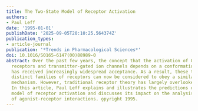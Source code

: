 ```yaml
---
title: The Two-State Model of Receptor Activation
authors:
- Paul Leff
date: '1995-01-01'
publishDate: '2025-09-05T20:10:25.564374Z'
publication_types:
- article-journal
publication: '*Trends in Pharmacological Sciences*'
doi: 10.1016/S0165-6147(00)88989-0
abstract: Over the past few years, the concept that the activation of G protein-coupled
  receptors and transmitter-gated ion channels depends on a conformational change
  has received increasingly widespread acceptance. As a result, these two structurally
  distinct families of receptors can now be considered to obey a similar two-state
  mechanism. However, traditional receptor theory has largely overlooked this concept.
  In this article, Paul Leff explains and illustrates the predictions of the two-state
  model of receptor activation and discusses its impact on the analysis and interpretation
  of agonist-receptor interactions. o̧pyright 1995.
---
```

